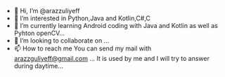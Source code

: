 - 👋 Hi, I’m @arazzuliyeff
- 👀 I’m interested in Python,Java and Kotlin,C#,C
- 🌱 I’m currently learning Android coding with Java and Kotlin as well as Pyhton openCV...
- 💞️ I’m looking to collaborate on ...
- 📫 How to reach me You can send my mail with arazzguliyeff@gmail.com ... It is used by me and I will try to answer during daytime...

<!---
arazzuliyeff/arazzuliyeff is a ✨ special ✨ repository because its `README.md` (this file) appears on your GitHub profile.
You can click the Preview link to take a look at your changes.
--->
